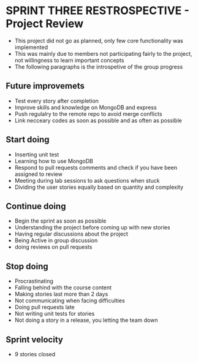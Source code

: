 # SPRINT THREE RESTROSPECTIVE - Project Review 

* This project did not go as planned, only few core functionality was implemented 
* This was mainly due to members not participating fairly to the project, not willingness to learn important concepts
* The following paragraphs is the introspetive of the group progress

## Future improvemets 
* Test every story after completion
* Improve skills and knowledge on MongoDB and express
* Push regulalry to the remote repo to avoid merge conflicts 
* Link necceary codes as soon as possible and as often as possible

## Start doing
* Inserting unit test
* Learning how to use MongoDB
* Respond to pull requests comments and check if you have been assigned to review
* Meeting during lab sessions to ask questions when stuck
* Dividing the user stories equally based on quantity and complexity

## Continue doing
* Begin the sprint as soon as possible 
* Understanding the project before coming up with new stories
* Having regular discussions about the project 
* Being Active in group discussion
* doing reviews on pull requests

## Stop doing
* Procrastinating 
* Falling behind with the course content
* Making stories last more than 2 days
* Not communicating when facing difficulties 
* Doing pull requests late
* Not writing unit tests for stories 
* Not doing a story in a release, you letting the team down

## Sprint velocity
* 9 stories closed
